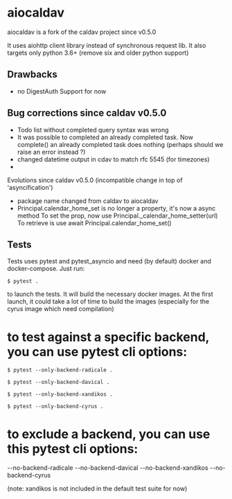 # aiocaldav

aiocaldav is a fork of the caldav project since v0.5.0

It uses aiohttp client library instead of synchronous request lib.
It also targets only python 3.6+ (remove six and older python support)

## Drawbacks

* no DigestAuth Support for now

## Bug corrections since caldav v0.5.0

* Todo list without completed query syntax was wrong
* It was possible to completed an already completed task. Now complete() an already
  completed task does nothing (perhaps should we raise an error instead ?)
* changed datetime output in cdav to match rfc 5545 (for timezones)
* 

Evolutions since caldav v0.5.0 (incompatible change in top of 'asyncification')

* package name changed from caldav to aiocaldav
* Principal.calendar_home_set is no longer a property, it's now a async method
  To set the prop, now use Principal._calendar_home_setter(url)
  To retrieve is use await Principal.calendar_home_set()

## Tests

Tests uses pytest and pytest_asyncio and need (by default) docker and docker-compose.
Just run: 

```
$ pytest .
```

to launch the tests.
It will build the necessary docker images.
At the first launch, it could take a lot of time to build the images (especially for the cyrus image which need compilation)

# to test against a specific backend, you can use pytest cli options:

```
$ pytest --only-backend-radicale .
```


```
$ pytest --only-backend-davical .
```


```
$ pytest --only-backend-xandikos .
```


```
$ pytest --only-backend-cyrus .
```

# to exclude a backend, you can use this pytest cli options:

--no-backend-radicale
--no-backend-davical
--no-backend-xandikos
--no-backend-cyrus

(note: xandikos is not included in the default test suite for now)

